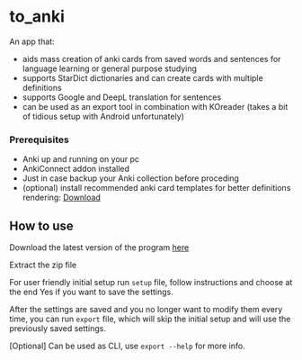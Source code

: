 # to_anki

An app that: 
* aids mass creation of anki cards from saved words and sentences for language learning or general purpose studying
* supports StarDict dictionaries and can create cards with multiple definitions
* supports Google and DeepL translation for sentences 
* can be used as an export tool in combination with KOreader (takes a bit of tidious setup with Android unfortunately)

### Prerequisites
* Anki up and running on your pc
* AnkiConnect addon installed
* Just in case backup your Anki collection before proceding
* (optional) install recommended anki card templates for better definitions rendering: [Download](https://github.com/eepyemy/Anki_Templates/releases/tag/release)

## How to use
Download the latest version of the program [here](https://github.com/eepyemy/to_anki/releases/tag/test)

Extract the zip file

For user friendly initial setup run `setup` file, follow instructions and choose at the end Yes if you want to save the settings. 

After the settings are saved and you no longer want to modify them every time, you can run `export` file, which will skip the initial setup and will use the previously saved settings.

[Optional] Can be used as CLI, use `export --help` for more info.